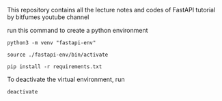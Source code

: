 This repository contains all the lecture notes and codes of FastAPI tutorial by bitfumes youtube channel

run this command to create a python environment 
```
python3 -m venv "fastapi-env"

source ./fastapi-env/bin/activate

pip install -r requirements.txt
```

To deactivate the virtual environment, run
```
deactivate
```

